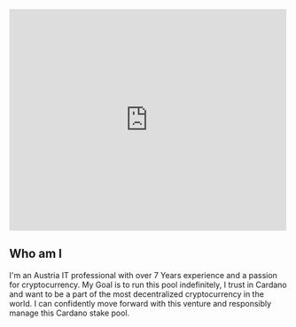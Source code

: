 <iframe width="500" height="400" frameborder="0" src="https://js.adapools.org/widget.html?pool=c67805bc8c0116d54ace2de9f82d86e5c9108ca98c94e139f8aba727"><a href="https://adapools.org/pool/c67805bc8c0116d54ace2de9f82d86e5c9108ca98c94e139f8aba727">Detail</a></iframe>

## Who am I

I'm an Austria IT professional with over 7 Years experience and a passion for cryptocurrency. My Goal is to run this pool indefinitely, I trust in Cardano and want to be a part of the most decentralized cryptocurrency in the world. I can confidently move forward with this venture and responsibly manage this Cardano stake pool.  

